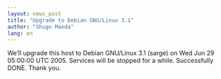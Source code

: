 ```yaml
---
layout: news_post
title: "Upgrade to Debian GNU/Linux 3.1"
author: "Shugo Maeda"
lang: en
---
```


We’ll upgrade this host to Debian GNU/Linux 3.1 (sarge) on Wed Jun 29
05:00:00 UTC 2005. Services will be stopped for a while. Successfully
DONE. Thank you.
